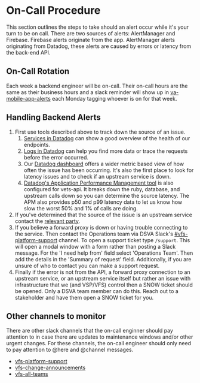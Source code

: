 # On-Call Procedure

This section outlines the steps to take should an alert occur while it's your turn to be on call. There are two sources of alerts: AlertManager and Firebase. Firebase alerts originate from the app. AlertManager alerts originating from Datadog, these alerts are caused by errors or latency from the back-end API.

## On-Call Rotation
Each week a backend engineer will be on-call. Their on-call hours are the same as their business hours and a slack reminder will show up in [va-mobile-app-alerts](https://dsva.slack.com/archives/C021WCL114J) each Monday tagging whoever is on for that week.

## Handling Backend Alerts

1. First use tools described above to track down the source of an issue.
   1. [Services in Datadog](https://vagov.ddog-gov.com/apm/services/mobile-app/operations/rack.request/resources?dependencyMap=qson%3A%28data%3A%28telemetrySelection%3Aall_sources%29%2Cversion%3A%210%29&env=eks-prod&fromUser=false&groupMapByOperation=null&panels=qson%3A%28data%3A%28%29%2Cversion%3A%210%29&resources=qson%3A%28data%3A%28visible%3A%21t%2Chits%3A%28selected%3Atotal%29%2Cerrors%3A%28selected%3Atotal%29%2Clatency%3A%28selected%3Ap95%29%2CtopN%3A%215%29%2Cversion%3A%211%29&s3BucketDetails=qson%3A%28data%3A%28%29%2Cversion%3A%210%29&summary=qson%3A%28data%3A%28visible%3A%21t%2Cerrors%3A%28selected%3Acount%29%2Chits%3A%28selected%3Acount%29%2Clatency%3A%28selected%3Alatency%2Cslot%3A%28agg%3A95%29%2Cdistribution%3A%28isLogScale%3A%21f%29%2CshowTraceOutliers%3A%21t%29%2Csublayer%3A%28slot%3A%28layers%3Aservice%29%2Cselected%3Apercentage%29%29%2Cversion%3A%211%29&view=spans&start=1715100779219&end=1715104379219&paused=false) can show a good overview of the health of our endpoints.
    2. [Logs in Datadog](https://vagov.ddog-gov.com/logs) can help you find more data or trace the requests before the error occurred.
    3. Our [Datadog dashboard](https://vagov.ddog-gov.com/apm/services/mobile-app/operations/rack.request/resources?env=eks-prod&panels=qson%3A%28data%3A%28%29%2Cversion%3A%210%29&resources=qson%3A%28data%3A%28visible%3A%21t%2Chits%3A%28selected%3Atotal%29%2Cerrors%3A%28selected%3Atotal%29%2Clatency%3A%28selected%3Ap95%29%2CtopN%3A%215%29%2Cversion%3A%211%29&sort=error-rate%2Cdesc&summary=qson%3A%28data%3A%21f%2Cversion%3A%211%29&view=spans&start=1701356709938&end=1701360309938&paused=false) offers a wider metric based view of how often the issue has been occurring. It's also the first place to look for latency issues and to check if an upstream service is down.
    4. [Datadog's Application Performance Management tool](https://vagov.ddog-gov.com/apm/services/vets-api/operations/rack.request/resources?env=production) is also configured for vets-api. It breaks down the ruby, database, and upstream calls down so you can determine the source latency. The APM also provides p50 and p99 latency data to let us know how slow the worst 50% and 1% of calls are doing.
2. If you've determined that the source of the issue is an upstream service contact the [relevant party](../Architecture/Services.md#service_contacts).
3. If you believe a forward proxy is down or having trouble connecting to the service. Then contact the Operations team via DSVA Slack's [#vfs-platform-support](https://dsva.slack.com/archives/CBU0KDSB1) channel. To open a support ticket type `/support`. This will open a modal window with a form rather than posting a Slack message. For the 'I need help from' field select 'Operations Team'. Then add the details in the 'Summary of request' field. Additionally, if you are unsure of who to contact you can make a support request. 
4. Finally if the error is not from the API, a forward proxy connection to an upstream service, or an upstream service itself but rather an issue with infrastructure that we (and VSP/VFS) control then a SNOW ticket should be opened. Only a DSVA team member can do this. Reach out to a stakeholder and have them open a SNOW ticket for you.


## Other channels to monitor
There are other slack channels that the on-call enginner should pay attention to in case there are updates to maintenance windows and/or other urgent changes. For these channels, the on-call engineer should only need to pay attention to @here and @channel messages.
- [vfs-platform-support](https://dsva.slack.com/archives/CBU0KDSB1)
- [vfs-change-announcements](https://dsva.slack.com/archives/C03R5SBELQM)
- [vfs-all-teams](https://dsva.slack.com/archives/CE4304QPK)